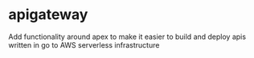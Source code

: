 # apigateway
Add functionality around apex to make it easier to build and deploy apis written in go to AWS serverless infrastructure
